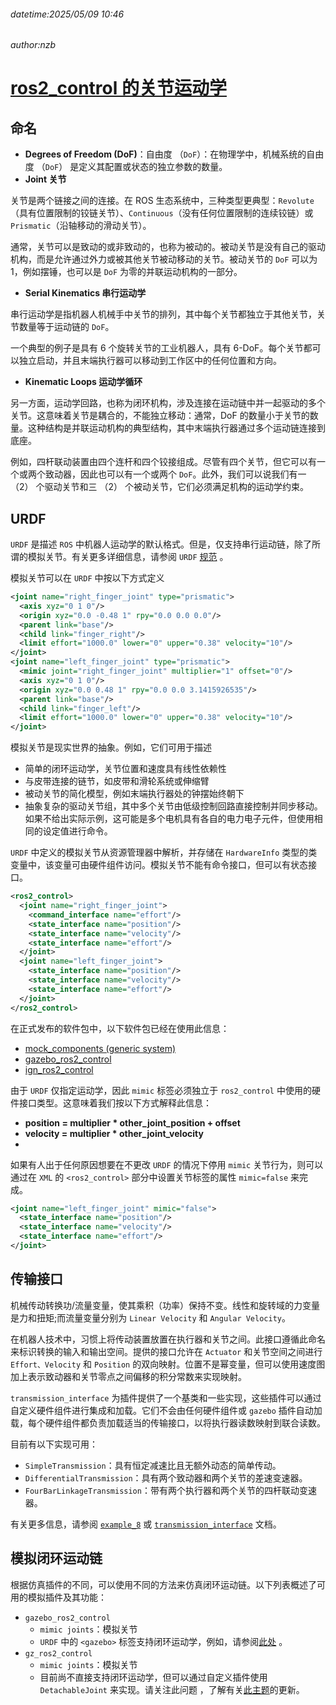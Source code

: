 ###### datetime:2025/05/09 10:46

###### author:nzb

# [ros2_control 的关节运动学](https://control.ros.org/humble/doc/ros2_control/hardware_interface/doc/joints_userdoc.html)

## 命名

- **Degrees of Freedom (DoF)**：自由度 （`DoF`）：在物理学中，机械系统的自由度 （`DoF`） 是定义其配置或状态的独立参数的数量。
- **Joint  关节**

关节是两个链接之间的连接。在 ROS 生态系统中，三种类型更典型：`Revolute`（具有位置限制的铰链关节）、`Continuous`（没有任何位置限制的连续铰链）或 `Prismatic`（沿轴移动的滑动关节）。

通常，关节可以是致动的或非致动的，也称为被动的。被动关节是没有自己的驱动机构，而是允许通过外力或被其他关节被动移动的关节。被动关节的 `DoF` 可以为 1，例如摆锤，也可以是 `DoF` 为零的并联运动机构的一部分。

- **Serial Kinematics  串行运动学**

串行运动学是指机器人机械手中关节的排列，其中每个关节都独立于其他关节，关节数量等于运动链的 `DoF`。

一个典型的例子是具有 6 个旋转关节的工业机器人，具有 6-DoF。每个关节都可以独立启动，并且末端执行器可以移动到工作区中的任何位置和方向。

- **Kinematic Loops  运动学循环**

另一方面，运动学回路，也称为闭环机构，涉及连接在运动链中并一起驱动的多个关节。这意味着关节是耦合的，不能独立移动：通常，DoF 的数量小于关节的数量。这种结构是并联运动机构的典型结构，其中末端执行器通过多个运动链连接到底座。

例如，四杆联动装置由四个连杆和四个铰接组成。尽管有四个关节，但它可以有一个或两个致动器，因此也可以有一个或两个 `DoF`。此外，我们可以说我们有一 （2） 个驱动关节和三 （2） 个被动关节，它们必须满足机构的运动学约束。

## URDF

`URDF` 是描述 `ROS` 中机器人运动学的默认格式。但是，仅支持串行运动链，除了所谓的模拟关节。有关更多详细信息，请参阅 `URDF` [规范](http://wiki.ros.org/urdf/XML/joint) 。

模拟关节可以在 `URDF` 中按以下方式定义

```xml
<joint name="right_finger_joint" type="prismatic">
  <axis xyz="0 1 0"/>
  <origin xyz="0.0 -0.48 1" rpy="0.0 0.0 0.0"/>
  <parent link="base"/>
  <child link="finger_right"/>
  <limit effort="1000.0" lower="0" upper="0.38" velocity="10"/>
</joint>
<joint name="left_finger_joint" type="prismatic">
  <mimic joint="right_finger_joint" multiplier="1" offset="0"/>
  <axis xyz="0 1 0"/>
  <origin xyz="0.0 0.48 1" rpy="0.0 0.0 3.1415926535"/>
  <parent link="base"/>
  <child link="finger_left"/>
  <limit effort="1000.0" lower="0" upper="0.38" velocity="10"/>
</joint>
```

模拟关节是现实世界的抽象。例如，它们可用于描述

- 简单的闭环运动学，关节位置和速度具有线性依赖性
- 与皮带连接的链节，如皮带和滑轮系统或伸缩臂
- 被动关节的简化模型，例如末端执行器处的钟摆始终朝下
- 抽象复杂的驱动关节组，其中多个关节由低级控制回路直接控制并同步移动。如果不给出实际示例，这可能是多个电机具有各自的电力电子元件，但使用相同的设定值进行命令。

`URDF` 中定义的模拟关节从资源管理器中解析，并存储在 `HardwareInfo` 类型的类变量中，该变量可由硬件组件访问。模拟关节不能有命令接口，但可以有状态接口。

```xml
<ros2_control>
  <joint name="right_finger_joint">
    <command_interface name="effort"/>
    <state_interface name="position"/>
    <state_interface name="velocity"/>
    <state_interface name="effort"/>
  </joint>
  <joint name="left_finger_joint">
    <state_interface name="position"/>
    <state_interface name="velocity"/>
    <state_interface name="effort"/>
  </joint>
</ros2_control>
```

在正式发布的软件包中，以下软件包已经在使用此信息：

- [mock_components (generic system)](https://control.ros.org/humble/doc/ros2_control/hardware_interface/doc/mock_components_userdoc.html#mock-components-userdoc)
- [gazebo_ros2_control](https://control.ros.org/humble/doc/gazebo_ros2_control/doc/index.html#gazebo-ros2-control)
- [ign_ros2_control](https://control.ros.org/humble/doc/gz_ros2_control/doc/index.html#ign-ros2-control)

由于 `URDF` 仅指定运动学，因此 `mimic` 标签必须独立于 `ros2_control` 中使用的硬件接口类型。这意味着我们按以下方式解释此信息：


- **position = multiplier * other_joint_position + offset**
- **velocity = multiplier * other_joint_velocity**
- 
如果有人出于任何原因想要在不更改 `URDF` 的情况下停用 `mimic` 关节行为，则可以通过在 `XML` 的 `<ros2_control>` 部分中设置关节标签的属性 `mimic=false` 来完成。

```xml
<joint name="left_finger_joint" mimic="false">
  <state_interface name="position"/>
  <state_interface name="velocity"/>
  <state_interface name="effort"/>
</joint>
```

## 传输接口

机械传动转换功/流量变量，使其乘积（功率）保持不变。线性和旋转域的力变量是力和扭矩;而流量变量分别为 `Linear Velocity` 和 `Angular Velocity`。

在机器人技术中，习惯上将传动装置放置在执行器和关节之间。此接口遵循此命名来标识转换的输入和输出空间。提供的接口允许在 `Actuator` 和关节空间之间进行 `Effort、Velocity` 和 `Position` 的双向映射。位置不是幂变量，但可以使用速度图加上表示致动器和关节零点之间偏移的积分常数来实现映射。

`transmission_interface` 为插件提供了一个基类和一些实现，这些插件可以通过自定义硬件组件进行集成和加载。它们不会由任何硬件组件或 `gazebo` 插件自动加载，每个硬件组件都负责加载适当的传输接口，以将执行器读数映射到联合读数。

目前有以下实现可用：

- `SimpleTransmission`：具有恒定减速比且无额外动态的简单传动。
- `DifferentialTransmission`：具有两个致动器和两个关节的差速变速器。
- `FourBarLinkageTransmission`：带有两个执行器和两个关节的四杆联动变速器。

有关更多信息，请参阅 [`example_8`](https://control.ros.org/humble/doc/ros2_control_demos/example_8/doc/userdoc.html#ros2-control-demos-example-8-userdoc) 或 [`transmission_interface`](http://docs.ros.org/en/humble/p/transmission_interface/index.html) 文档。

## 模拟闭环运动链

根据仿真插件的不同，可以使用不同的方法来仿真闭环运动链。以下列表概述了可用的模拟插件及其功能：

- `gazebo_ros2_control`
  - `mimic joints`：模拟关节
  - `URDF` 中的 `<gazebo>` 标签支持闭环运动学，例如，请参阅[此处](http://classic.gazebosim.org/tutorials?tut=kinematic_loop) 。
- `gz_ros2_control`
  - `mimic joints`：模拟关节
  - 目前尚不直接支持闭环运动学，但可以通过自定义插件使用 `DetachableJoint` 来实现。请关注此问题 ，了解有关[此主题](https://github.com/gazebosim/gz-physics/issues/25)的更新。
